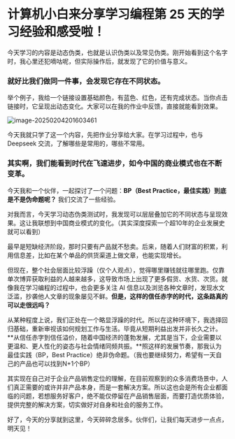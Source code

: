 # 计算机小白来分享学习编程第 25 天的学习经验和感受啦！

今天学习的内容是动态伪类，也就是认识伪类以及常见伪类。刚开始看到这个名字时，我心里还犯嘀咕呢，但实际操作后，就发现了它的价值与意义。

### 就好比我们做同一件事，会发现它存在不同状态。

举个例子，我给一个链接设置基础颜色，有蓝色、红色，还有完成状态。当你点击链接时，它呈现出动态变化。大家可以在我的作业中反馈，直接就能看到效果。

![image-20250204201603461](C:\Users\10263\AppData\Roaming\Typora\typora-user-images\image-20250204201603461.png)

今天我就只学了这一个内容，先把作业分享给大家。在学习过程中，也与 Deepseek 交流，了解哪些是常用的，哪些不常用。

### 其实啊，我们能看到时代在飞速进步，如今中国的商业模式也在不断变革。

今天我和一个伙伴，一起探讨了一个问题：**BP（Best Practice，最佳实践）到底是不是伪命题呢？** 我们交流了一些经验。

对我而言，今天学习动态伪类测试时，我发现可以层层叠加它的不同状态与呈现效果。这让我联想到中国商业模式的变化。（其实深度探索一个超10年的企业发展史就可以看到）

最早是短缺经济阶段，那时只要有产品就不愁卖。后来，随着人们财富的积累，利用信息差，比如在某个单品的供货渠道上做文章，也能实现增长。

但现在，整个社会层面比较浮躁（仅个人观点），觉得哪里赚钱就往哪里跑。仅靠单次博弈获取利益的人越来越多，这导致市场上出现了更多假货、水货、次货。就像我在学习编程的过程中，也会更多关注 AI 信息以及浏览各种文章时，发现水文泛滥，抄袭他人文章的现象屡见不鲜。**但是，这样的信任赤字的时代，这条路真的可以走很远吗？**

从某种程度上说，我们正处在一个略显浮躁的时代。所以在这种环境下，我选择回归基础，重新审视该如何规划工作与生活。毕竟从短期利益出发并非长久之计。 **从信任赤字到信任溢价，随着中国经济的蓬勃发展，尤其是当下，企业需要以更温和、更人性化的姿态与社会情绪同频共振。**照这样的发展节奏，那我认为最佳实践（BP，Best Practice）绝非伪命题。（我也要继续努力，希望有一天自己的产品也可以找到N+1个BP）

其实现在自己对于企业产品销售定位的理解，在目前观察到的众多消费场景中，人们真正需要的或许并非产品本身，而是一套解决方案。所以这也会是所有企业都面临的问题，若想服务好客户，绝不能仅停留在产品销售层面，而要打造优质体验，提供完整的解决方案，切实做好对自身和社会的服务工作。

好了，今天的分享就到这里，今天碎碎念居多。伙伴们，让我们每天进步一点点，明天见！